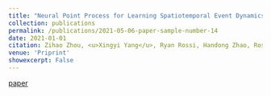 ```yaml
---
title: "Neural Point Process for Learning Spatiotemporal Event Dynamics"
collection: publications
permalink: /publications/2021-05-06-paper-sample-number-14
date: 2021-01-01
citation: Zihao Zhou, <u>Xingyi Yang</u>, Ryan Rossi, Handong Zhao, Rose Yu
venue: 'Priprint'
showexcerpt: False
---
```

[paper](https://arxiv.org/pdf/2112.06351.pdf)
